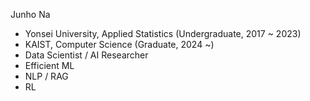 Junho Na

- Yonsei University, Applied Statistics (Undergraduate, 2017 ~ 2023)
- KAIST, Computer Science (Graduate, 2024 ~) 
- Data Scientist / AI Researcher
- Efficient ML
- NLP / RAG
- RL
